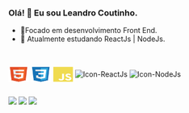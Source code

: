 ### Olá! 👋 Eu sou Leandro Coutinho. 



- 🔭Focado em desenvolvimento Front End.
- 🌱 Atualmente estudando ReactJs | NodeJs.

##
<!--
<div>
  <a href="https://github.com/LeandroSCoutinho">
  <img height="180em" src="https://github-readme-stats.vercel.app/api?username=LeandroSCoutinho&show_icons=true&theme=dark&include_all_commits=true&count_private=true"/>
  <img height="180em" src="https://github-readme-stats.vercel.app/api/top-langs/?username=LeandroSCoutinho&layout=compact&langs_count=7&theme=dark"/>
</div>
-->
<div style="display: inline_block"><br>
  <img align="center" alt="Icon-HTML" height="30" width="40" src="https://raw.githubusercontent.com/devicons/devicon/master/icons/html5/html5-original.svg">
  <img align="center" alt="Icon-CSS" height="30" width="40" src="https://raw.githubusercontent.com/devicons/devicon/master/icons/css3/css3-original.svg">
  <img align="center" alt="Icon-Js" height="30" width="40" src="https://raw.githubusercontent.com/devicons/devicon/master/icons/javascript/javascript-plain.svg">
  <img align="center" alt="Icon-ReactJs" height="30" width="40" src="https://cdn.jsdelivr.net/gh/devicons/devicon/icons/react/react-original.svg">
  <img align="center" alt="Icon-NodeJs" height="30" width="40" src="https://cdn.jsdelivr.net/gh/devicons/devicon/icons/nodejs/nodejs-original.svg" />
          
            
          
         
          
</div>
  
##
  
<div> 
    <a href = "mailto:franciscoleandrosilvacoutinho@gmail.com"><img src="https://img.shields.io/badge/Gmail-D14836?style=for-the-badge&logo=gmail&logoColor=white" target="_blank"></a>
    <a href="https://www.linkedin.com/in/leandroscoutinho" target="_blank"><img src="https://img.shields.io/badge/-LinkedIn-%230077B5?style=for-the-badge&logo=linkedin&logoColor=white" target="_blank"></a> 
    <a href="https://api.whatsapp.com/send?phone=5585988312734&text=Olá,%20este%20é%20um%20texto%20que%20você%20pode%20modificar." target="_blank">
       <img src="https://img.shields.io/badge/WhatsApp-25D366?style=for-the-badge&logo=whatsapp&logoColor=white" target="_blank">
    </a> 
</div>
